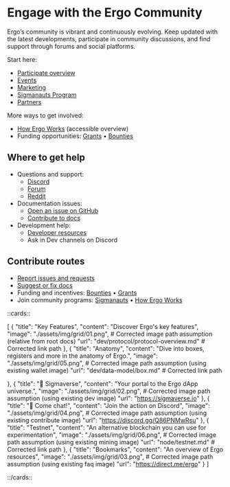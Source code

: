 # Engage with the Ergo Community

Ergo’s community is vibrant and continuously evolving. Keep updated with the latest developments, participate in community discussions, and find support through forums and social platforms.

Start here:

- [Participate overview](contribute.md)
- [Events](events-overview.md)
- [Marketing](marketing.md)
- [Sigmanauts Program](sigmanauts.md)
- [Partners](partners.md)

More ways to get involved:
- [How Ergo Works](how-ergo-works.md) (accessible overview)
- Funding opportunities: [Grants](grants.md) • [Bounties](bounties.md)

## Where to get help

- Questions and support:
  - [Discord](https://discord.gg/Q86PNMwRsu)
  - [Forum](https://www.ergoforum.org)
  - [Reddit](https://www.reddit.com/r/ergonauts)
- Documentation issues:
  - [Open an issue on GitHub](https://github.com/ergoplatform/ergodocs/issues)
  - [Contribute to docs](contribute/docs.md)
- Development help:
  - [Developer resources](dev/start.md)
  - Ask in Dev channels on Discord

## Contribute routes

- [Report issues and requests](https://github.com/ergoplatform/ergodocs/issues)
- [Suggest or fix docs](contribute/docs.md)
- Funding and incentives: [Bounties](contribute/bounties.md) • [Grants](contribute/grants.md)
- Join community programs: [Sigmanauts](contribute/sigmanauts.md) • [How Ergo Works](contribute/how-ergo-works.md)

::cards::

[
  {
    "title": "Key Features",
    "content": "Discover Ergo's key features",
    "image": "./assets/img/grid/01.png", # Corrected image path assumption (relative from root docs)
    "url": "dev/protocol/protocol-overview.md" # Corrected link path
  },
  {
    "title": "Anatomy",
    "content": "Dive into boxes, registers and more in the anatomy of Ergo.",
    "image": "./assets/img/grid/05.png", # Corrected image path assumption (using existing wallet image)
    "url": "dev/data-model/box.md" # Corrected link path

  },
  {
    "title": "🔗 Sigmaverse",
    "content": "Your portal to the Ergo dApp universe.",
    "image": "./assets/img/grid/02.png", # Corrected image path assumption (using existing dev image)
    "url": "https://sigmaverse.io"
  },
  {
    "title": "🔗 Come chat!",
    "content": "Join the action on Discord",
    "image": "./assets/img/grid/04.png", # Corrected image path assumption (using existing contribute image)
    "url": "https://discord.gg/Q86PNMwRsu"
  },
  {
    "title": "Testnet",
    "content": "An alternative blockchain you can use for experimentation",
    "image": "./assets/img/grid/06.png", # Corrected image path assumption (using existing mining image)
    "url": "node/testnet.md" # Corrected link path
  },
  {
    "title": "Bookmarks",
    "content": "An overview of Ergo resources",
    "image": "./assets/img/grid/03.png", # Corrected image path assumption (using existing faq image)
    "url": "https://direct.me/ergo"
  }
]

::/cards::
